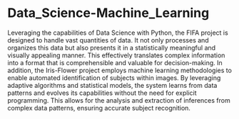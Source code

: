# Data_Science-Machine_Learning
Leveraging the capabilities of Data Science with Python, the FIFA project is designed to handle vast quantities of data. It not only processes and organizes this data but also presents it in a statistically meaningful and visually appealing manner. This effectively translates complex information into a format that is comprehensible and valuable for decision-making. In addition, the Iris-Flower project employs machine learning methodologies to enable automated identification of subjects within images. By leveraging adaptive algorithms and statistical models, the system learns from data patterns and evolves its capabilities without the need for explicit programming. This allows for the analysis and extraction of inferences from complex data patterns, ensuring accurate subject recognition.
